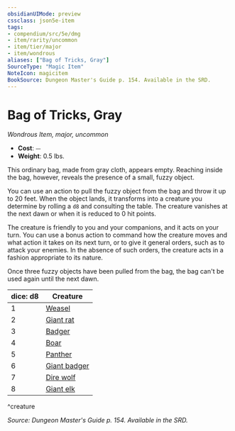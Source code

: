 ```yaml
---
obsidianUIMode: preview
cssclass: json5e-item
tags:
- compendium/src/5e/dmg
- item/rarity/uncommon
- item/tier/major
- item/wondrous
aliases: ["Bag of Tricks, Gray"]
SourceType: "Magic Item"
NoteIcon: magicitem
BookSource: Dungeon Master's Guide p. 154. Available in the SRD.
---
```

# Bag of Tricks, Gray
*Wondrous Item, major, uncommon*  

- **Cost**: ⏤
- **Weight**: 0.5 lbs.

This ordinary bag, made from gray cloth, appears empty. Reaching inside the bag, however, reveals the presence of a small, fuzzy object.

You can use an action to pull the fuzzy object from the bag and throw it up to 20 feet. When the object lands, it transforms into a creature you determine by rolling a `d8` and consulting the table. The creature vanishes at the next dawn or when it is reduced to 0 hit points.

The creature is friendly to you and your companions, and it acts on your turn. You can use a bonus action to command how the creature moves and what action it takes on its next turn, or to give it general orders, such as to attack your enemies. In the absence of such orders, the creature acts in a fashion appropriate to its nature.

Once three fuzzy objects have been pulled from the bag, the bag can't be used again until the next dawn.

| dice: d8 | Creature |
|----------|----------|
| 1 | [Weasel](/2-Mechanics/CLI/bestiary/beast/weasel.md) |
| 2 | [Giant rat](/2-Mechanics/CLI/bestiary/beast/giant-rat.md) |
| 3 | [Badger](/2-Mechanics/CLI/bestiary/beast/badger.md) |
| 4 | [Boar](/2-Mechanics/CLI/bestiary/beast/boar.md) |
| 5 | [Panther](/2-Mechanics/CLI/bestiary/beast/panther.md) |
| 6 | [Giant badger](/2-Mechanics/CLI/bestiary/beast/giant-badger.md) |
| 7 | [Dire wolf](/2-Mechanics/CLI/bestiary/beast/dire-wolf.md) |
| 8 | [Giant elk](/2-Mechanics/CLI/bestiary/beast/giant-elk.md) |
^creature

*Source: Dungeon Master's Guide p. 154. Available in the SRD.*